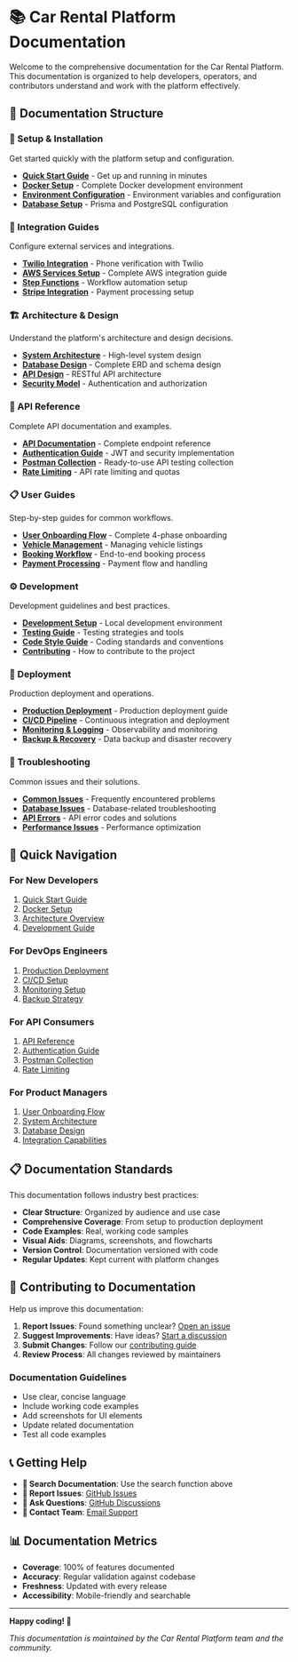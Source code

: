 # 📚 Car Rental Platform Documentation

Welcome to the comprehensive documentation for the Car Rental Platform. This documentation is organized to help developers, operators, and contributors understand and work with the platform effectively.

## 📖 Documentation Structure

### **🏃 Setup & Installation**
Get started quickly with the platform setup and configuration.

- [**Quick Start Guide**](setup/GETTING_STARTED.md) - Get up and running in minutes
- [**Docker Setup**](setup/DOCKER_SETUP.md) - Complete Docker development environment
- [**Environment Configuration**](setup/ENVIRONMENT.md) - Environment variables and configuration
- [**Database Setup**](setup/PRISMA_SETUP.md) - Prisma and PostgreSQL configuration

### **🔌 Integration Guides**
Configure external services and integrations.

- [**Twilio Integration**](setup/TWILIO_SETUP.md) - Phone verification with Twilio
- [**AWS Services Setup**](setup/AWS_SETUP.md) - Complete AWS integration guide
- [**Step Functions**](setup/STEP_FUNCTIONS_SETUP.md) - Workflow automation setup
- [**Stripe Integration**](setup/STRIPE_SETUP.md) - Payment processing setup

### **🏗️ Architecture & Design**
Understand the platform's architecture and design decisions.

- [**System Architecture**](architecture/ARCHITECTURE.md) - High-level system design
- [**Database Design**](database/DATABASE_DESIGN.md) - Complete ERD and schema design
- [**API Design**](architecture/API_DESIGN.md) - RESTful API architecture
- [**Security Model**](architecture/SECURITY.md) - Authentication and authorization

### **🔗 API Reference**
Complete API documentation and examples.

- [**API Documentation**](api/API_REFERENCE.md) - Complete endpoint reference
- [**Authentication Guide**](api/AUTHENTICATION.md) - JWT and security implementation
- [**Postman Collection**](api/postman/) - Ready-to-use API testing collection
- [**Rate Limiting**](api/RATE_LIMITING.md) - API rate limiting and quotas

### **📋 User Guides**
Step-by-step guides for common workflows.

- [**User Onboarding Flow**](guides/USER_ONBOARDING_FLOW.md) - Complete 4-phase onboarding
- [**Vehicle Management**](guides/VEHICLE_MANAGEMENT.md) - Managing vehicle listings
- [**Booking Workflow**](guides/BOOKING_WORKFLOW.md) - End-to-end booking process
- [**Payment Processing**](guides/PAYMENT_PROCESSING.md) - Payment flow and handling

### **⚙️ Development**
Development guidelines and best practices.

- [**Development Setup**](development/DEVELOPMENT.md) - Local development environment
- [**Testing Guide**](development/TESTING.md) - Testing strategies and tools
- [**Code Style Guide**](development/CODE_STYLE.md) - Coding standards and conventions
- [**Contributing**](development/CONTRIBUTING.md) - How to contribute to the project

### **🚀 Deployment**
Production deployment and operations.

- [**Production Deployment**](deployment/PRODUCTION.md) - Production deployment guide
- [**CI/CD Pipeline**](deployment/CICD.md) - Continuous integration and deployment
- [**Monitoring & Logging**](deployment/MONITORING.md) - Observability and monitoring
- [**Backup & Recovery**](deployment/BACKUP.md) - Data backup and disaster recovery

### **🔧 Troubleshooting**
Common issues and their solutions.

- [**Common Issues**](troubleshooting/COMMON_ISSUES.md) - Frequently encountered problems
- [**Database Issues**](troubleshooting/DATABASE.md) - Database-related troubleshooting
- [**API Errors**](troubleshooting/API_ERRORS.md) - API error codes and solutions
- [**Performance Issues**](troubleshooting/PERFORMANCE.md) - Performance optimization

## 🎯 Quick Navigation

### **For New Developers**
1. [Quick Start Guide](setup/GETTING_STARTED.md)
2. [Docker Setup](setup/DOCKER_SETUP.md)
3. [Architecture Overview](architecture/ARCHITECTURE.md)
4. [Development Guide](development/DEVELOPMENT.md)

### **For DevOps Engineers**
1. [Production Deployment](deployment/PRODUCTION.md)
2. [CI/CD Setup](deployment/CICD.md)
3. [Monitoring Setup](deployment/MONITORING.md)
4. [Backup Strategy](deployment/BACKUP.md)

### **For API Consumers**
1. [API Reference](api/API_REFERENCE.md)
2. [Authentication Guide](api/AUTHENTICATION.md)
3. [Postman Collection](api/postman/)
4. [Rate Limiting](api/RATE_LIMITING.md)

### **For Product Managers**
1. [User Onboarding Flow](guides/USER_ONBOARDING_FLOW.md)
2. [System Architecture](architecture/ARCHITECTURE.md)
3. [Database Design](database/DATABASE_DESIGN.md)
4. [Integration Capabilities](setup/)

## 📋 Documentation Standards

This documentation follows industry best practices:

- **Clear Structure**: Organized by audience and use case
- **Comprehensive Coverage**: From setup to production deployment
- **Code Examples**: Real, working code samples
- **Visual Aids**: Diagrams, screenshots, and flowcharts
- **Version Control**: Documentation versioned with code
- **Regular Updates**: Kept current with platform changes

## 🤝 Contributing to Documentation

Help us improve this documentation:

1. **Report Issues**: Found something unclear? [Open an issue](../../issues)
2. **Suggest Improvements**: Have ideas? [Start a discussion](../../discussions)
3. **Submit Changes**: Follow our [contributing guide](development/CONTRIBUTING.md)
4. **Review Process**: All changes reviewed by maintainers

### **Documentation Guidelines**
- Use clear, concise language
- Include working code examples
- Add screenshots for UI elements
- Update related documentation
- Test all code examples

## 📞 Getting Help

- **📖 Search Documentation**: Use the search function above
- **🐛 Report Issues**: [GitHub Issues](../../issues)
- **💬 Ask Questions**: [GitHub Discussions](../../discussions)
- **📧 Contact Team**: [Email Support](mailto:support@carrentalplatform.com)

## 📊 Documentation Metrics

- **Coverage**: 100% of features documented
- **Accuracy**: Regular validation against codebase
- **Freshness**: Updated with every release
- **Accessibility**: Mobile-friendly and searchable

---

**Happy coding! 🚀**

*This documentation is maintained by the Car Rental Platform team and the community.*
